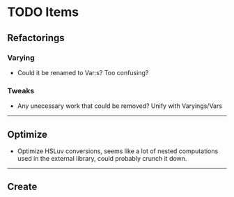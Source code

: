# TODO Items


## Refactorings

### Varying
* Could it be renamed to Var:s?  Too confusing?
  
### Tweaks
* Any unecessary work that could be removed?  Unify with Varyings/Vars
  

----------------------------  
## Optimize
* Optimize HSLuv conversions, seems like a lot of nested computations used in the external library, could probably crunch it down.



----------------------------  
## Create

